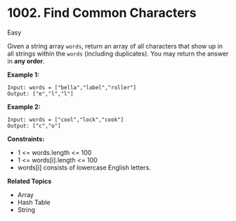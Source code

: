 # 1002. Find Common Characters

Easy

Given a string array `words`, return an array of all characters that show up in all strings within the `words` (including duplicates). You may return the answer in **any order**.

 

**Example 1:**
```
Input: words = ["bella","label","roller"]
Output: ["e","l","l"]
```
**Example 2:**
```
Input: words = ["cool","lock","cook"]
Output: ["c","o"]
``` 

**Constraints:**

- 1 <= words.length <= 100
- 1 <= words[i].length <= 100
- words[i] consists of lowercase English letters.

**Related Topics**
- Array
- Hash Table
- String